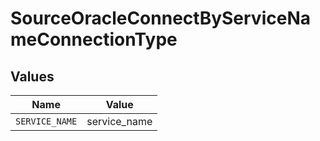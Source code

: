 # SourceOracleConnectByServiceNameConnectionType


## Values

| Name           | Value          |
| -------------- | -------------- |
| `SERVICE_NAME` | service_name   |